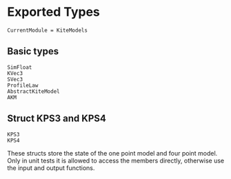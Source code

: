 # Exported Types

```@meta
CurrentModule = KiteModels
```

## Basic types
```@docs
SimFloat
KVec3
SVec3
ProfileLaw
AbstractKiteModel
AKM
```

## Struct KPS3 and KPS4
```@docs
KPS3
KPS4
```
These structs store the state of the one point model and four point model. Only in unit tests
it is allowed to access the members directly, otherwise use the input
and output functions.

